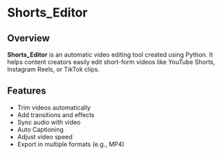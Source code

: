 # Shorts_Editor

## Overview

**Shorts_Editor** is an automatic video editing tool created using Python. It helps content creators easily edit short-form videos like YouTube Shorts, Instagram Reels, or TikTok clips.

## Features

- Trim videos automatically
- Add transitions and effects
- Sync audio with video
- Auto Captioning
- Adjust video speed
- Export in multiple formats (e.g., MP4)
